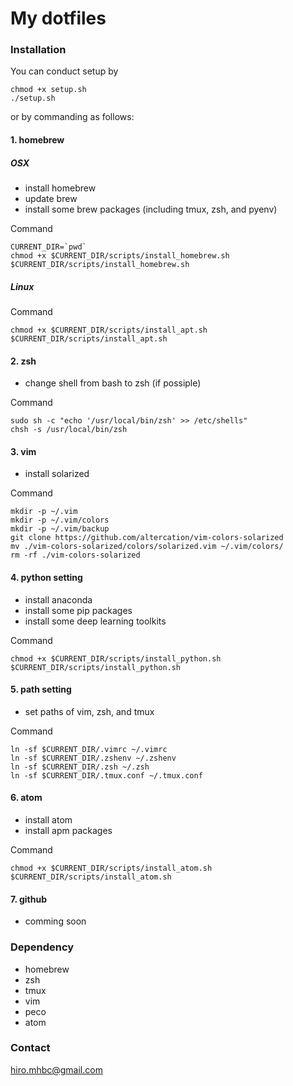 # My dotfiles

### Installation
You can conduct setup by
```
chmod +x setup.sh
./setup.sh
```

or by commanding as follows:

#### 1. homebrew
##### OSX
- install homebrew
- update brew
- install some brew packages (including tmux, zsh, and pyenv)

Command
```
CURRENT_DIR=`pwd`
chmod +x $CURRENT_DIR/scripts/install_homebrew.sh
$CURRENT_DIR/scripts/install_homebrew.sh
```

##### Linux

Command
```
chmod +x $CURRENT_DIR/scripts/install_apt.sh
$CURRENT_DIR/scripts/install_apt.sh
```


#### 2. zsh
- change shell from bash to zsh (if possiple)

Command
```
sudo sh -c "echo '/usr/local/bin/zsh' >> /etc/shells"
chsh -s /usr/local/bin/zsh
```


#### 3. vim
- install solarized

Command
```
mkdir -p ~/.vim
mkdir -p ~/.vim/colors
mkdir -p ~/.vim/backup
git clone https://github.com/altercation/vim-colors-solarized
mv ./vim-colors-solarized/colors/solarized.vim ~/.vim/colors/
rm -rf ./vim-colors-solarized
```


#### 4. python setting
- install anaconda
- install some pip packages
- install some deep learning toolkits

Command
```
chmod +x $CURRENT_DIR/scripts/install_python.sh
$CURRENT_DIR/scripts/install_python.sh
```


#### 5. path setting
- set paths of vim, zsh, and tmux

Command
```
ln -sf $CURRENT_DIR/.vimrc ~/.vimrc
ln -sf $CURRENT_DIR/.zshenv ~/.zshenv
ln -sf $CURRENT_DIR/.zsh ~/.zsh
ln -sf $CURRENT_DIR/.tmux.conf ~/.tmux.conf
```


#### 6. atom
- install atom
- install apm packages

Command
```
chmod +x $CURRENT_DIR/scripts/install_atom.sh
$CURRENT_DIR/scripts/install_atom.sh
```


#### 7. github
- comming soon


### Dependency
- homebrew
- zsh
- tmux
- vim
- peco
- atom


### Contact
hiro.mhbc@gmail.com
